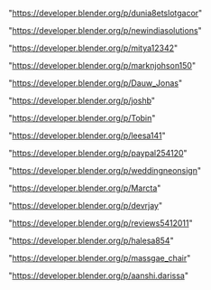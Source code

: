 "https://developer.blender.org/p/dunia8etslotgacor"

"https://developer.blender.org/p/newindiasolutions"

"https://developer.blender.org/p/mitya12342"

"https://developer.blender.org/p/marknjohson150"

"https://developer.blender.org/p/Dauw_Jonas"

"https://developer.blender.org/p/joshb"

"https://developer.blender.org/p/Tobin"

"https://developer.blender.org/p/leesa141"

"https://developer.blender.org/p/paypal254120"

"https://developer.blender.org/p/weddingneonsign"

"https://developer.blender.org/p/Marcta"

"https://developer.blender.org/p/devrjay"

"https://developer.blender.org/p/reviews5412011"

"https://developer.blender.org/p/halesa854"

"https://developer.blender.org/p/massgae_chair"

"https://developer.blender.org/p/aanshi.darissa"

